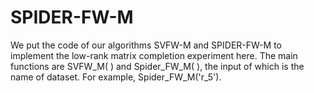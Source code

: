 # SPIDER-FW-M

We put the code of our algorithms SVFW-M and SPIDER-FW-M to implement the low-rank matrix completion experiment here. The main functions are SVFW_M( ) and Spider_FW_M( ), the input of which is the name of dataset. For example, Spider_FW_M('r_5'). 
